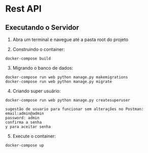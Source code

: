 # Rest API

## Executando o Servidor

1. Abra um terminal e navegue até a pasta root do projeto

2. Construindo o container:

```
docker-compose build
```

3. Migrando o banco de dados:
```
docker-compose run web python manage.py makemigrations
docker-compose run web python manage.py migrate
```

4. Criando super usuário:

```
docker-compose run web python manage.py createsuperuser

sugestão de usuario para funcionar sem alterações no Postman:
email:admin@admin
password: admin
confirma a senha
y para aceitar senha
```

5. Execute o container:

```
docker-compose up
```
